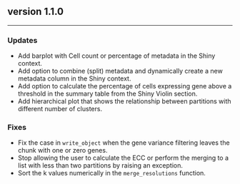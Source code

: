 ## version 1.1.0

---

### Updates
- Add barplot with Cell count or percentage of metadata in the Shiny context.
- Add option to combine (split) metadata and dynamically create a new metadata column in the Shiny context.
- Add option to calculate the percentage of cells expressing gene above a threshold in the summary table from the Shiny Violin section.
- Add hierarchical plot that shows the relationship between partitions with different number of clusters.

### Fixes
- Fix the case in `write_object` when the gene variance filtering leaves the chunk with one or zero genes.
- Stop allowing the user to calculate the ECC or perform the merging to a list with less than two partitions by raising an exception.
- Sort the k values numerically in the `merge_resolutions` function.

